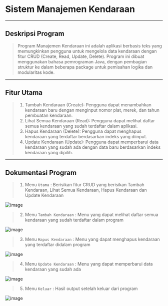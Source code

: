 # Sistem Manajemen Kendaraan
---
## Deskripsi Program
> Program Manajemen Kendaraan ini adalah aplikasi berbasis teks yang memungkinkan pengguna untuk mengelola data kendaraan dengan fitur CRUD (Create, Read, Update, Delete).
> Program ini dibuat menggunakan bahasa pemrograman Java, dengan pembagian struktur ke dalam beberapa package untuk pemisahan logika dan modularitas kode.

---
## Fitur Utama
> 1. Tambah Kendaraan (Create): Pengguna dapat menambahkan kendaraan baru dengan menginput nomor plat, merek, dan tahun pembuatan kendaraan.
> 2. Lihat Semua Kendaraan (Read): Pengguna dapat melihat daftar semua kendaraan yang sudah terdaftar dalam aplikasi.
> 3. Hapus Kendaraan (Delete): Pengguna dapat menghapus kendaraan yang terdaftar berdasarkan indeks yang diinput.
> 4. Update Kendaraan (Update): Pengguna dapat memperbarui data kendaraan yang sudah ada dengan data baru berdasarkan indeks kendaraan yang dipilih.
---

## Dokumentasi Program
> 1. Menu `Utama` : Berisikan fitur CRUD yang berisikan Tambah Kendaraan, Lihat Semua Kendaraan, Hapus Kendaraan dan Update Kendaraan

![image](https://github.com/user-attachments/assets/6da09d83-b0e3-4c17-bf72-1daf5ebbf5b4)

> 2. Menu `Tambah Kendaraan` : Menu yang dapat melihat daftar semua kendaraan yang sudah terdaftar dalam program

![image](https://github.com/user-attachments/assets/7bc4348d-12c0-4a4a-991c-d06127a5d5fe)

> 3. Menu `Hapus Kendaraan` : Menu yang dapat menghapus kendaraan yang terdaftar didalam program

![image](https://github.com/user-attachments/assets/5773b65e-b273-4588-9009-3075bea9ff48)

> 4. Menu `Update Kendaraan` : Menu yang dapat memperbarui data kendaraan yang sudah ada

![image](https://github.com/user-attachments/assets/8a9c2bf4-fa76-4dd4-8ebd-1da9ee472d6a)


>5. Menu `Keluar` : Hasil output setelah keluar dari program

![image](https://github.com/user-attachments/assets/ac58403c-d848-469e-a3e9-74c13e19693c)



